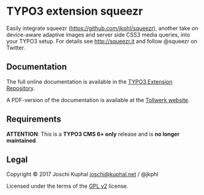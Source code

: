 TYPO3 extension squeezr
=======================

Easily integrate squeezr (https://github.com/jkphl/squeezr), another take on device-aware adaptive images and server side CSS3 media queries, into your TYPO3 setup. For details see http://squeezr.it and follow @squeezr on Twitter.


Documentation
-------------

The full online documentation is available in the [TYPO3 Extension Repository](http://docs.typo3.org/typo3cms/extensions/squeezr/).

A PDF-version of the documentation is available at the [Tollwerk website](http://tollwerk.de/fileadmin/media/manuals/squeezr/manual.pdf).


Requirements
------------

**ATTENTION**: This is a **TYPO3 CMS 6+ only** release and is **no longer maintained**.


Legal
-----

Copyright © 2017 Joschi Kuphal joschi@kuphal.net / @jkphl

Licensed under the terms of the [GPL v2](LICENSE.txt) license.
